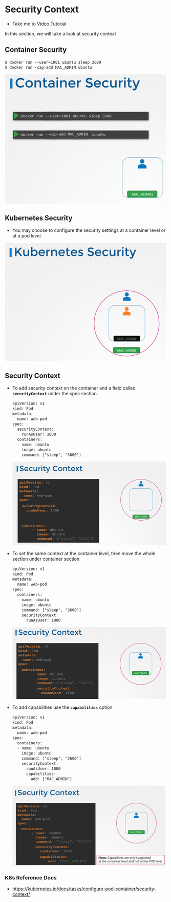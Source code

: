 # Security Context
  - Take me to [Video Tutorial](https://kodekloud.com/topic/security-contexts-2/)
  
In this section, we will take a look at security context

## Container Security
 ```
 $ docker run --user=1001 ubuntu sleep 3600
 $ docker run -cap-add MAC_ADMIN ubuntu
 ```
 
 ![csec](../../images/csec.PNG)
 
## Kubernetes Security
- You may choose to configure the security settings at a container level or at a pod level.

 ![ksec](../../images/ksec.PNG)

## Security Context
- To add security context on the container and a field called **`securityContext`** under the spec section.
  ```
  apiVersion: v1
  kind: Pod
  metadata:
    name: web-pod
  spec:
    securityContext:
      runAsUser: 1000
    containers:
    - name: ubuntu
      image: ubuntu
      command: ["sleep", "3600"]
  ```
  ![sxc1](../../images/sxc1.PNG)
  
- To set the same context at the container level, then move the whole section under container section.
  
  ```
  apiVersion: v1
  kind: Pod
  metadata:
    name: web-pod
  spec:
    containers:
    - name: ubuntu
      image: ubuntu
      command: ["sleep", "3600"]
      securityContext:
        runAsUser: 1000
  ```
  ![sxc2](../../images/sxc2.PNG)
  
- To add capabilities use the **`capabilities`** option
  ```
  apiVersion: v1
  kind: Pod
  metadata:
    name: web-pod
  spec:
    containers:
    - name: ubuntu
      image: ubuntu
      command: ["sleep", "3600"]
      securityContext:
        runAsUser: 1000
        capabilities: 
          add: ["MAC_ADMIN"]
  ```
  ![cap](../../images/cap.PNG)
  
  
### K8s Reference Docs
- https://kubernetes.io/docs/tasks/configure-pod-container/security-context/
